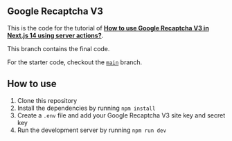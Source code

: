 ## Google Recaptcha V3

This is the code for the tutorial of [**How to use Google Recaptcha V3 in Next.js 14 using server actions?**](https://youtu.be/w-EbCTxI47o).

This branch contains the final code.

For the starter code, checkout the [`main`](https://github.com/max-programming/recaptcha-v3-actions) branch.

## How to use

1. Clone this repository
2. Install the dependencies by running `npm install`
3. Create a `.env` file and add your Google Recaptcha V3 site key and secret key
4. Run the development server by running `npm run dev`
